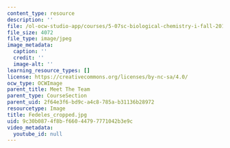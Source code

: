 ```yaml
---
content_type: resource
description: ''
file: /ol-ocw-studio-app/courses/5-07sc-biological-chemistry-i-fall-2013/9c30b0874f8bf66044797771042b3e9c_Fedeles_cropped.jpg
file_size: 4072
file_type: image/jpeg
image_metadata:
  caption: ''
  credit: ''
  image-alt: ''
learning_resource_types: []
license: https://creativecommons.org/licenses/by-nc-sa/4.0/
ocw_type: OCWImage
parent_title: Meet The Team
parent_type: CourseSection
parent_uid: 2f64e3f6-bd9c-a4c8-785a-b31136b28972
resourcetype: Image
title: Fedeles_cropped.jpg
uid: 9c30b087-4f8b-f660-4479-7771042b3e9c
video_metadata:
  youtube_id: null
---
```

